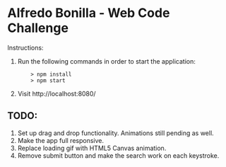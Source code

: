 # Alfredo Bonilla - Web Code Challenge

Instructions:

1. Run the following commands in order to start the application:

    ```
        > npm install
        > npm start
    ```
2. Visit http://localhost:8080/

## TODO:

1. Set up drag and drop functionality. Animations still pending as well.
2. Make the app full responsive.
3. Replace loading gif with HTML5 Canvas animation.
4. Remove submit button and make the search work on each keystroke.
